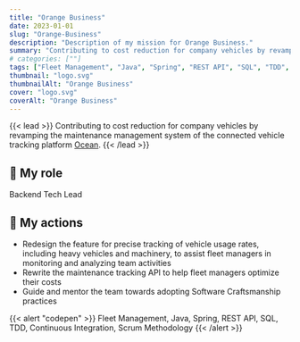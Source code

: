 ```yaml
---
title: "Orange Business"
date: 2023-01-01
slug: "Orange-Business"
description: "Description of my mission for Orange Business."
summary: "Contributing to cost reduction for company vehicles by revamping the maintenance management system of the connected vehicle tracking platform [Ocean](https://ocean.orange-business.com/)."
# categories: [""]
tags: ["Fleet Management", "Java", "Spring", "REST API", "SQL", "TDD", "Continuous Integration", "Scrum Methodology"]
thumbnail: "logo.svg"
thumbnailAlt: "Orange Business"
cover: "logo.svg"
coverAlt: "Orange Business"
---
```


{{< lead >}}
Contributing to cost reduction for company vehicles by revamping the maintenance management system
of the connected vehicle tracking platform [Ocean](https://ocean.orange-business.com/).
{{< /lead >}}

## :necktie: My role

Backend Tech Lead

## :dart: My actions

* Redesign the feature for precise tracking of vehicle usage rates, including heavy vehicles and machinery,
to assist fleet managers in monitoring and analyzing team activities
* Rewrite the maintenance tracking API to help fleet managers optimize their costs
* Guide and mentor the team towards adopting Software Craftsmanship practices

{{< alert "codepen" >}}
Fleet Management, Java, Spring, REST API, SQL, TDD, Continuous Integration, Scrum Methodology
{{< /alert >}}
